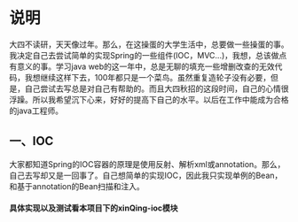 #	说明

​        大四不读研，天天像过年。那么，在这操蛋的大学生活中，总要做一些操蛋的事。我决定自己去尝试简单的实现Spring的一些组件(IOC，MVC...)，我想，总该做点有意义的事。学习java web的这一年中，总是无聊的填充一些增删改查的无效代码，我想继续这样下去，100年都只是一个菜鸟。虽然重复造轮子没有必要，但是，自己尝试去写总是对自己有帮助的。而且大四秋招的这段时间，自己的心情很浮躁。所以我希望沉下心来，好好的提高下自己的水平。以后在工作中能成为合格的java工程师。

##	一、IOC

​        大家都知道Spring的IOC容器的原理是使用反射、解析xml或annotation。那么，自己去写却又是一回事了。自己想简单的实现IOC，因此我只实现单例的Bean，和基于annotation的Bean扫描和注入。



####	具体实现以及测试看本项目下的xinQing-ioc模块